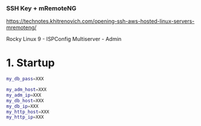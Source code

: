 ### SSH Key + mRemoteNG
https://technotes.khitrenovich.com/opening-ssh-aws-hosted-linux-servers-mremoteng/

Rocky Linux 9 - ISPConfig Multiserver - Admin

# 1. Startup
```sh
my_db_pass=XXX

my_adm_host=XXX
my_adm_ip=XXX
my_db_host=XXX
my_db_ip=XXX
my_http_host=XXX
my_http_ip=XXX
```
